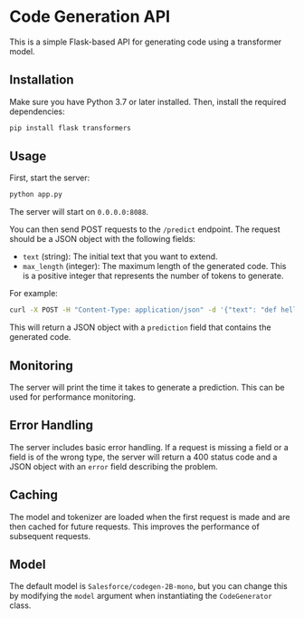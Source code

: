 # Code Generation API

This is a simple Flask-based API for generating code using a transformer model.

## Installation

Make sure you have Python 3.7 or later installed. Then, install the required dependencies:

```bash
pip install flask transformers
```

## Usage

First, start the server:

```bash
python app.py
```

The server will start on `0.0.0.0:8088`.

You can then send POST requests to the `/predict` endpoint. The request should be a JSON object with the following fields:

- `text` (string): The initial text that you want to extend.
- `max_length` (integer): The maximum length of the generated code. This is a positive integer that represents the number of tokens to generate.

For example:

```bash
curl -X POST -H "Content-Type: application/json" -d '{"text": "def hello():", "max_length": 5}' http://localhost:8088/predict
```

This will return a JSON object with a `prediction` field that contains the generated code.

## Monitoring

The server will print the time it takes to generate a prediction. This can be used for performance monitoring.

## Error Handling

The server includes basic error handling. If a request is missing a field or a field is of the wrong type, the server will return a 400 status code and a JSON object with an `error` field describing the problem.

## Caching

The model and tokenizer are loaded when the first request is made and are then cached for future requests. This improves the performance of subsequent requests.

## Model

The default model is `Salesforce/codegen-2B-mono`, but you can change this by modifying the `model` argument when instantiating the `CodeGenerator` class.